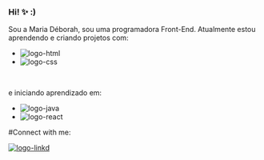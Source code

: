 ### Hi! ✨ :) 

Sou a Maria Déborah, sou uma programadora Front-End. Atualmente estou aprendendo e criando projetos com:
<br>
- <img src="https://img.shields.io/badge/HTML-239120?style=for-the-badge&logo=html5&logoColor=white" alt="logo-html">
- <img src="https://img.shields.io/badge/CSS-239120?&style=for-the-badge&logo=css3&logoColor=white" alt="logo-css">
<br>

  e iniciando aprendizado em: 
  <br>
  - <img src="https://img.shields.io/badge/JavaScript-323330?style=for-the-badge&logo=javascript&logoColor=F7DF1E" alt="logo-java">
  - <img src="https://img.shields.io/badge/React-20232A?style=for-the-badge&logo=react&logoColor=61DAFB" alt="logo-react">

#Connect with me: 

<p>
  <a href="https://www.linkedin.com/in/maria-deborah/">
    <img src="https://img.shields.io/badge/LinkedIn-0077B5?style=for-the-badge&logo=linkedin&logoColor=white" alt="logo-linkd">
  </a>
</p>
<br>
